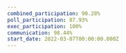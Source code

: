 ```yaml
---
combined_participation: 90.28%
poll_participation: 87.93%
exec_participation: 100%
communication: 98.44%
start_date: 2022-03-07T00:00:00.000Z
---
```

